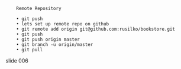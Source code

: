         Remote Repository

        • git push
        • lets set up remote repo on github
        • git remote add origin git@github.com:rusilko/bookstore.git
        • git push
        • git push origin master
        • git branch -u origin/master
        • git pull

















































































slide 006
